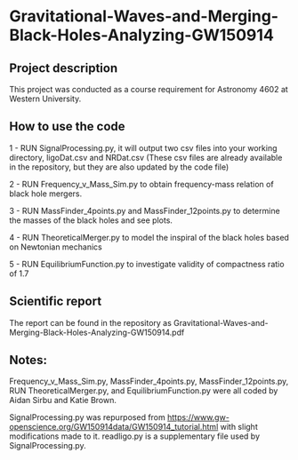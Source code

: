 # Gravitational-Waves-and-Merging-Black-Holes-Analyzing-GW150914

## Project description
This project was conducted as a course requirement for Astronomy 4602 at Western University.

## How to use the code
1 - RUN SignalProcessing.py, it will output two csv files into your working directory, ligoDat.csv and
    NRDat.csv (These csv files are already available in the repository, but they are also updated by the code file)

2 - RUN Frequency_v_Mass_Sim.py to obtain frequency-mass relation of black hole mergers.

3 - RUN MassFinder_4points.py and MassFinder_12points.py to determine the masses of the black holes and see plots.

4 - RUN TheoreticalMerger.py to model the inspiral of the black holes based on Newtonian mechanics

5 - RUN EquilibriumFunction.py to investigate validity of compactness ratio of 1.7

## Scientific report
The report can be found in the repository as Gravitational-Waves-and-Merging-Black-Holes-Analyzing-GW150914.pdf

## Notes:

Frequency_v_Mass_Sim.py, MassFinder_4points.py, MassFinder_12points.py, RUN TheoreticalMerger.py, and EquilibriumFunction.py
were all coded by Aidan Sirbu and Katie Brown.

SignalProcessing.py was repurposed from https://www.gw-openscience.org/GW150914data/GW150914_tutorial.html with slight
modifications made to it. readligo.py is a supplementary file used by SignalProcessing.py. 

